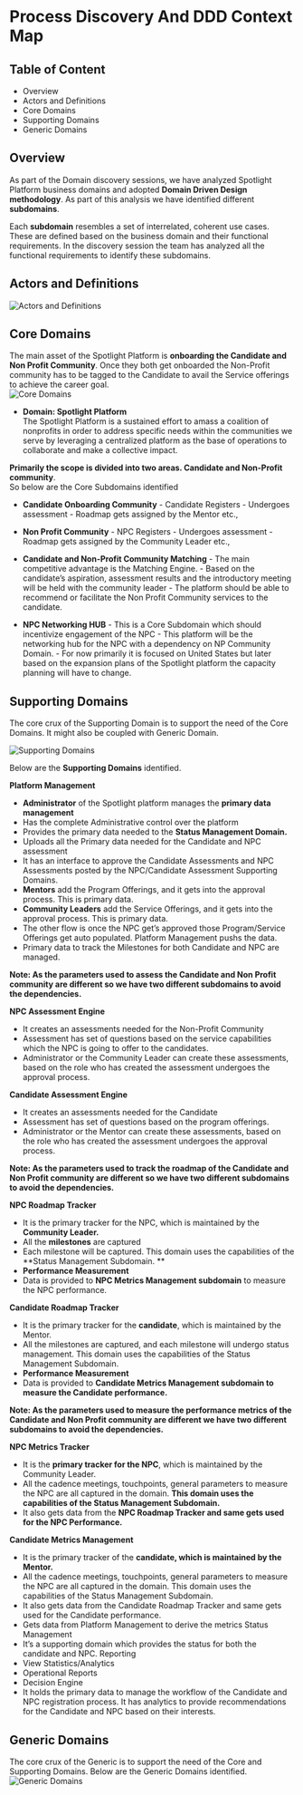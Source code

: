 # Process Discovery And DDD Context Map
## Table of Content
- Overview 
- Actors and Definitions
- Core Domains 
- Supporting Domains
- Generic Domains 

## Overview 
As part of the Domain discovery sessions, we have analyzed Spotlight Platform business domains and adopted **Domain Driven Design methodology**. As part of this analysis we have identified different **subdomains**. 

Each **subdomain** resembles a set of interrelated, coherent use cases. These are defined based on the business domain and their functional requirements. In the discovery session the team has analyzed all the functional requirements to identify these subdomains.

## Actors and Definitions
![Actors and Definitions](..//Images/ActorsandDefinitions.png)

## Core Domains 
The main asset of the Spotlight Platform is **onboarding the Candidate and Non Profit Community**. Once they both get onboarded the Non-Profit community has to be tagged to the Candidate to avail the Service offerings to achieve the career goal. <br />
![Core Domains](..//Images/CoreDomains.png)

- **Domain: Spotlight Platform** <br />
The Spotlight Platform is a sustained effort to amass a coalition of nonprofits in order to address specific needs within the communities we serve by leveraging a centralized platform as the base of operations to collaborate and make a collective impact.

**Primarily the scope is divided into two areas. Candidate and Non-Profit community**. <br />
So below are the Core Subdomains identified

- **Candidate Onboarding Community**
      - Candidate Registers
      - Undergoes assessment
      - Roadmap gets assigned by the Mentor etc.,
      
- **Non Profit Community**
      - NPC Registers
      - Undergoes assessment
      - Roadmap gets assigned by the Community Leader etc.,
- **Candidate and Non-Profit Community Matching**
      - The main competitive advantage is the Matching Engine. 
      - Based on the candidate’s aspiration, assessment results and the introductory meeting will be held with the community leader
      - The platform should be able to recommend or facilitate the Non Profit Community services to the candidate.
- **NPC Networking HUB**
      - This is a Core Subdomain which should incentivize engagement of the NPC
      - This platform will be the networking hub for the NPC with a dependency on NP Community Domain.
      - For now primarily it is focused on United States but later based on the expansion plans of the Spotlight platform the capacity planning will have to change. 

## Supporting Domains
The core crux of the Supporting Domain is to support the need of the Core Domains. It might also be coupled with Generic Domain. 

![Supporting Domains](..//Images/Supporting%20Domains.png)

Below are the **Supporting Domains** identified.

**Platform Management**
- **Administrator** of the Spotlight platform manages the **primary data management**
- Has the complete Administrative control over the platform
- Provides the primary data needed to the **Status Management Domain.**
- Uploads all the Primary data needed for the Candidate and NPC assessment
- It has an interface to approve the Candidate Assessments and NPC Assessments posted by the NPC/Candidate Assessment Supporting Domains. 
- **Mentors** add the Program Offerings, and it gets into the approval process. This is primary data.
- **Community Leaders** add the Service Offerings, and it gets into the approval process. This is primary data.
- The other flow is once the NPC get’s approved those Program/Service Offerings get auto populated. Platform Management pushs the data.
- Primary data to track the Milestones for both Candidate and NPC are managed.

**Note: As the parameters used to assess the Candidate and Non Profit community are different so we have two different subdomains to avoid the dependencies.**

**NPC Assessment Engine**
- It creates an assessments needed for the Non-Profit Community
- Assessment has set of questions based on the service capabilities which the NPC is going to offer to the candidates.
- Administrator or the Community Leader can create these assessments, based on the role who has created the assessment undergoes the approval process.

**Candidate Assessment Engine**
- It creates an assessments needed for the Candidate
- Assessment has set of questions based on the program offerings.
- Administrator or the Mentor can create these assessments, based on the role who has created the assessment undergoes the approval process.

**Note: As the parameters used to track the roadmap of the Candidate and Non Profit community are different so we have two different subdomains to avoid the dependencies.**

**NPC Roadmap Tracker**
- It is the primary tracker for the NPC, which is maintained by the **Community Leader.**
- All the **milestones** are captured
- Each milestone will be captured. This domain uses the capabilities of the **Status Management Subdomain. **
- **Performance Measurement**
- Data is provided to **NPC Metrics Management subdomain** to measure the NPC performance.

**Candidate Roadmap Tracker**
- It is the primary tracker for the **candidate**, which is maintained by the Mentor.
- All the milestones are captured, and each milestone will undergo status management. This domain uses the capabilities of the Status Management Subdomain. 
- **Performance Measurement**
- Data is provided to **Candidate Metrics Management subdomain to measure the Candidate performance.**

**Note: As the parameters used to measure the performance metrics of the Candidate and Non Profit community are different we have two different subdomains to avoid the dependencies.**

**NPC Metrics Tracker**
- It is the **primary tracker for the NPC**, which is maintained by the Community Leader.
- All the cadence meetings, touchpoints, general parameters to measure the NPC are all captured in the domain. **This domain uses the capabilities of the Status Management Subdomain.** 
- It also gets data from the **NPC Roadmap Tracker and same gets used for the NPC Performance.**

**Candidate Metrics Management**
- It is the primary tracker of the **candidate, which is maintained by the Mentor.**
- All the cadence meetings, touchpoints, general parameters to measure the NPC are all captured in the domain. This domain uses the capabilities of the Status Management Subdomain. 
-	It also gets data from the Candidate Roadmap Tracker and same gets used for the Candidate performance.
-	Gets data from Platform Management to derive the metrics
Status Management
- It’s a supporting domain which provides the status for both the candidate and NPC.
Reporting
- View Statistics/Analytics
-	Operational Reports
-	Decision Engine
-	It holds the primary data to manage the workflow of the Candidate and NPC registration process.
	It has analytics to provide recommendations for the Candidate and NPC based on their interests.
## Generic Domains 
The core crux of the Generic is to support the need of the Core and Supporting Domains. Below are the Generic Domains identified.
![Generic Domains](..//Images/GenericDomains.png)

